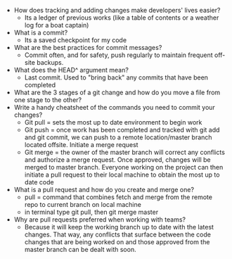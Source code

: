 *	How does tracking and adding changes make developers' lives easier?
	* Its a ledger of previous works (like a table of contents or a weather log for a boat captain)
*	What is a commit?
	* Its a saved checkpoint for my code
*	What are the best practices for commit messages?
	* Commit often, and for safety, push regularly to maintain frequent off-site backups. 
*	What does the HEAD^ argument mean?
	* Last commit. Used to "bring back" any commits that have been completed
*	What are the 3 stages of a git change and how do you move a file from one stage to the other?
*	Write a handy cheatsheet of the commands you need to commit your changes?
	* Git pull = sets the most up to date environment to begin work
	* Git push = once work has been completed and tracked with git add and git commit, we can push to a remote location/master branch located offsite. Initiate a merge request
	* Git merge = the owner of the master branch will correct any conflicts and authorize a merge request. Once approved, changes will be merged to master branch. Everyone working on the project can then initiate a pull request to their local machine to obtain the most up to date code
*	What is a pull request and how do you create and merge one?
	* pull = command that combines fetch and merge from the remote repo to current branch on local machine 
	* in terminal type git pull, then git merge master
*	Why are pull requests preferred when working with teams?
	* Because it will keep the working branch up to date with the latest changes. That way, any conflicts that surface between the code changes that are being worked on and those approved from the master branch can be dealt with soon.